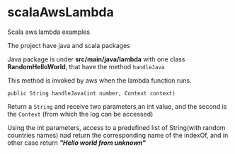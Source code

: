 # scalaAwsLambda
Scala aws lambda examples

The project have java and scala packages    

Java package is under **src/main/java/lambda** with one class **RandomHelloWorld**, that have the method `handleJava`

This method is invoked by aws when the lambda function runs. 

   `public String handleJava(int number, Context context)` 

Return a `String` and receive two parameters,an int value, and the second is the `Context` (from which the log can be accessed)

Using the int parameters, access to a predefined list of String(with random countries names) nad return the corresponding name of the indexOf, and in other case return ***"Hello world from unknown"*** 

